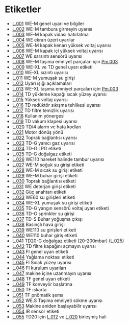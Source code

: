 # Etiketler

* [L.001](L.001.md) WE-M genel uyarı ve bilgiler
* [L.002](L.002.md) WE-M tambura girmeyin uyarısı
* [L.003](L.003.md) WE-M kapak vidası hatırlatma
* [L.004](L.004.md) WE ekran üzeri uyarılar
* [L.005](L.005.md) WE-M kapak kenarı yüksek voltaj uyarısı
* [L.006](L.006.md) WE-M kapak içi yüksek voltaj uyarısı
* [L.007](L.007.md) WE sarsıntı sensörü uyarısı
* [L.008](L.008.md) WE-M taşıma emniyet parçaları için [Pm.003](../pict/Pm.003.svg)
* [L.009](L.009.md) WE-XL ve TD genel uyarı etiketi
* [L.010](L.010.md) WE-XL sızıntı uyarısı
* [L.011](L.011.md) WE-M yumuşak su girişi
* [L.012](L.012.md) Uyarı ışığı açıklamaları
* [L.013](L.013.md) WE-XL taşıma emniyet parçaları için [Pm.003](../pict/Pm.003.svg)
* [L.014](L.014.md) TD yükleme kapağı sıcak yüzey uyarısı
* [L.015](L.015.md) Yüksek voltaj uyarısı
* [L.016](L.016.md) TD redüktör sıkışma tehlikesi uyarısı
* [L.017](L.017.md) TD filtre temizlik uyarısı
* [L.018](L.018.md) Kullanım yönergesi
* [L.019](L.019.md) TD vakum klapesi uyarısı
* [L.020](L.020.md) TD/4 alarm ve hata kodları
* [L.021](L.021.md) Motor dönüş yönü
* [L.022](L.022.md) Toprak bağlantısı uyarısı
* [L.023](L.023.md) TD-G yanıcı gaz uyarısı
* [L.024](L.024.md) TD-G LPG etiketi
* [L.025](L.025.md) TD-G doğalgaz etiketi
* [L.026](L.026.md) WE110 hareket halinde tambur uyarısı
* [L.027](L.027.md) WE-M soğuk su girişi etiketi
* [L.028](L.028.md) WE-M sıcak su girişi etiketi
* [L.029](L.029.md) WE-M buhar girişi etiketi
* [L.030](L.030.md) Toprak bağlantısı etiketi
* [L.031](L.031.md) WE deterjan girişi etiketi
* [L.032](L.032.md) Güç anahtarı etiketi
* [L.033](L.033.md) WE60 su girişleri etiketi
* [L.034](L.034.md) WE-XL yumuşak su girişi etiketi
* [L.035](L.035.md) TD-G yangın sensörü voltaj uyarı etiketi
* [L.036](L.036.md) TD-G sprinkler su girişi
* [L.037](L.037.md) TD-S Buhar yoğuşma çıkışı
* [L.038](L.038.md) Basınçlı hava girişi
* [L.039](L.039.md) WE110 su girişleri etiketi
* [L.040](L.040.md) WE110 buhar giriş etiketi
* [L.041](L.041.md) TD20-G doğalgaz etiketi (20-200mbar) ([L.025](L.025.md))
* [L.042](L.042.md) TD filtre kapağını açmayın uyarısı
* [L.043](L.043.md) FI genel uyarı etiketi
* [L.044](L.044.md) Yağlama noktası etiketi
* [L.045](L.045.md) FI Sıcak yüzey uyarısı
* [L.046](L.046.md) FI kurulum uyarıları
* [L.047](L.047.md) makine içine uzanmayın uyarısı
* [L.048](L.048.md) TF genel uyarı etiketi
* [L.049](L.049.md) TF konveyör başlatma
* [L.050](L.050.md) TF ıskarta
* [L.051](L.051.md) TF pnömatik şema
* [L.052](L.052.md) WE.S Taşıma emniyeti sökme uyarısı
* [L.053](L.053.md) Makine aniden başlayabilir uyarısı
* [L.054](L.054.md) IR sensör etiketi
* [L.055](L.055.md) TD20 için [L.012](L.012.md) ve [L.020](L.020.md) birleşmiş hali
